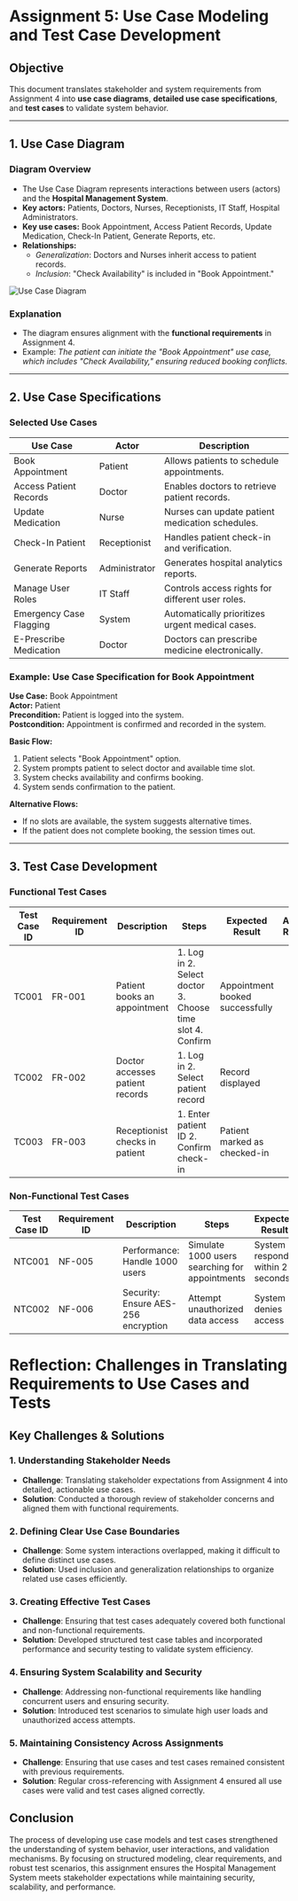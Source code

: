 # Assignment 5: Use Case Modeling and Test Case Development

## Objective
This document translates stakeholder and system requirements from Assignment 4 into **use case diagrams**, **detailed use case specifications**, and **test cases** to validate system behavior.

---

## 1. Use Case Diagram

### **Diagram Overview**
- The Use Case Diagram represents interactions between users (actors) and the **Hospital Management System**.
- **Key actors:** Patients, Doctors, Nurses, Receptionists, IT Staff, Hospital Administrators.
- **Key use cases:** Book Appointment, Access Patient Records, Update Medication, Check-In Patient, Generate Reports, etc.
- **Relationships:**
  - *Generalization*: Doctors and Nurses inherit access to patient records.
  - *Inclusion*: "Check Availability" is included in "Book Appointment."


![Use Case Diagram](Use-case.svg)



### **Explanation**
- The diagram ensures alignment with the **functional requirements** in Assignment 4.
- Example: *The patient can initiate the "Book Appointment" use case, which includes "Check Availability," ensuring reduced booking conflicts.*

---

## 2. Use Case Specifications

### **Selected Use Cases**
| Use Case | Actor | Description |
|----------|-------|-------------|
| Book Appointment | Patient | Allows patients to schedule appointments. |
| Access Patient Records | Doctor | Enables doctors to retrieve patient records. |
| Update Medication | Nurse | Nurses can update patient medication schedules. |
| Check-In Patient | Receptionist | Handles patient check-in and verification. |
| Generate Reports | Administrator | Generates hospital analytics reports. |
| Manage User Roles | IT Staff | Controls access rights for different user roles. |
| Emergency Case Flagging | System | Automatically prioritizes urgent medical cases. |
| E-Prescribe Medication | Doctor | Doctors can prescribe medicine electronically. |

### **Example: Use Case Specification for Book Appointment**

**Use Case:** Book Appointment  
**Actor:** Patient  
**Precondition:** Patient is logged into the system.  
**Postcondition:** Appointment is confirmed and recorded in the system.  

**Basic Flow:**
1. Patient selects "Book Appointment" option.
2. System prompts patient to select doctor and available time slot.
3. System checks availability and confirms booking.
4. System sends confirmation to the patient.

**Alternative Flows:**
- If no slots are available, the system suggests alternative times.
- If the patient does not complete booking, the session times out.

---

## 3. Test Case Development

### **Functional Test Cases**
| Test Case ID | Requirement ID | Description | Steps | Expected Result | Actual Result | Status (Pass/Fail) |
|-------------|---------------|-------------|-------|-----------------|--------------|-----------------|
| TC001 | FR-001 | Patient books an appointment | 1. Log in 2. Select doctor 3. Choose time slot 4. Confirm | Appointment booked successfully | | |
| TC002 | FR-002 | Doctor accesses patient records | 1. Log in 2. Select patient record | Record displayed | | |
| TC003 | FR-003 | Receptionist checks in patient | 1. Enter patient ID 2. Confirm check-in | Patient marked as checked-in | | |

### **Non-Functional Test Cases**
| Test Case ID | Requirement ID | Description | Steps | Expected Result | Actual Result | Status (Pass/Fail) |
|-------------|---------------|-------------|-------|-----------------|--------------|-----------------|
| NTC001 | NF-005 | Performance: Handle 1000 users | Simulate 1000 users searching for appointments | System responds within 2 seconds | | |
| NTC002 | NF-006 | Security: Ensure AES-256 encryption | Attempt unauthorized data access | System denies access | | |

# Reflection: Challenges in Translating Requirements to Use Cases and Tests

## Key Challenges & Solutions

### 1. Understanding Stakeholder Needs
- **Challenge**: Translating stakeholder expectations from Assignment 4 into detailed, actionable use cases.
- **Solution**: Conducted a thorough review of stakeholder concerns and aligned them with functional requirements.

### 2. Defining Clear Use Case Boundaries
- **Challenge**: Some system interactions overlapped, making it difficult to define distinct use cases.
- **Solution**: Used inclusion and generalization relationships to organize related use cases efficiently.

### 3. Creating Effective Test Cases
- **Challenge**: Ensuring that test cases adequately covered both functional and non-functional requirements.
- **Solution**: Developed structured test case tables and incorporated performance and security testing to validate system efficiency.

### 4. Ensuring System Scalability and Security
- **Challenge**: Addressing non-functional requirements like handling concurrent users and ensuring security.
- **Solution**: Introduced test scenarios to simulate high user loads and unauthorized access attempts.

### 5. Maintaining Consistency Across Assignments
- **Challenge**: Ensuring that use cases and test cases remained consistent with previous requirements.
- **Solution**: Regular cross-referencing with Assignment 4 ensured all use cases were valid and test cases aligned correctly.

## Conclusion
The process of developing use case models and test cases strengthened the understanding of system behavior, user interactions, and validation mechanisms. By focusing on structured modeling, clear requirements, and robust test scenarios, this assignment ensures the Hospital Management System meets stakeholder expectations while maintaining security, scalability, and performance.
